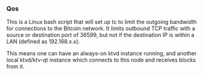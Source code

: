 ### Qos ###

This is a Linux bash script that will set up tc to limit the outgoing bandwidth for connections to the Bitcoin network. It limits outbound TCP traffic with a source or destination port of 36599, but not if the destination IP is within a LAN (defined as 192.168.x.x).

This means one can have an always-on ktvd instance running, and another local ktvd/ktv-qt instance which connects to this node and receives blocks from it.
